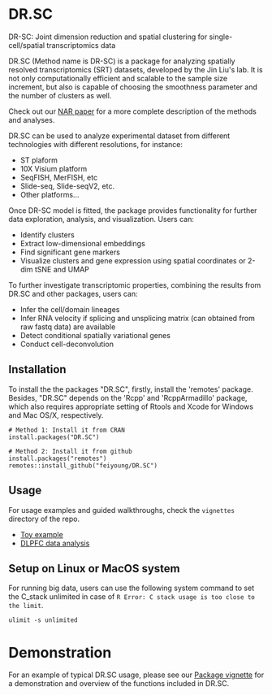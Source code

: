 # DR.SC
DR-SC: Joint dimension reduction and spatial clustering for single-cell/spatial transcriptomics data 

DR.SC (Method name is DR-SC) is a package for analyzing  spatially resolved transcriptomics (SRT) datasets, developed by the Jin Liu's lab. It is not only computationally efficient and scalable to the sample size increment, but also is capable of choosing the smoothness parameter and the number of clusters as well.

Check out our [NAR paper](https://doi.org/10.1093/nar/gkac219) for a more complete description of the methods and analyses. 

DR.SC can be used to analyze experimental dataset from different technologies with different resolutions, for instance:

* ST plaform
* 10X Visium platform
* SeqFISH, MerFISH,  etc
* Slide-seq, Slide-seqV2, etc.
* Other platforms...

Once DR-SC model is fitted, the package provides functionality for further data exploration, 
analysis, and visualization. Users can:

* Identify clusters
* Extract low-dimensional embeddings
* Find significant  gene markers
* Visualize clusters and gene expression using spatial coordinates or 2-dim tSNE and UMAP

To further investigate transcriptomic properties, combining the results from DR.SC and other packages, users can:

* Infer the cell/domain lineages
* Infer RNA velocity if splicing and unsplicing matrix (can obtained from raw fastq data) are available
* Detect conditional spatially variational genes
* Conduct cell-deconvolution


## Installation

To install the the packages "DR.SC", firstly, install the 'remotes' package. Besides, "DR.SC" depends on the 'Rcpp' and 'RcppArmadillo' package, which also requires appropriate setting of Rtools and Xcode for Windows and Mac OS/X, respectively.
```{Rmd}
# Method 1: Install it from CRAN
install.packages("DR.SC")

# Method 2: Install it from github
install.packages("remotes")
remotes::install_github("feiyoung/DR.SC")
```


## Usage
For usage examples and guided walkthroughs, check the `vignettes` directory of the repo. 

* [Toy example](https://feiyoung.github.io/DR.SC/articles/DR.SC.Simu.html)
* [DLPFC data analysis](https://feiyoung.github.io/DR.SC/articles/DR.SC.DLPFC.html)

## Setup on Linux or MacOS system
For running big data, users can use the following system command to set the C_stack unlimited in case of `R Error: C stack usage is too close to the limit`.
```{Linux}
ulimit -s unlimited
```

# Demonstration

For an example of typical DR.SC usage, please see our [Package vignette](https://feiyoung.github.io/DR.SC/index.html) for a demonstration and overview of the functions included in DR.SC.


